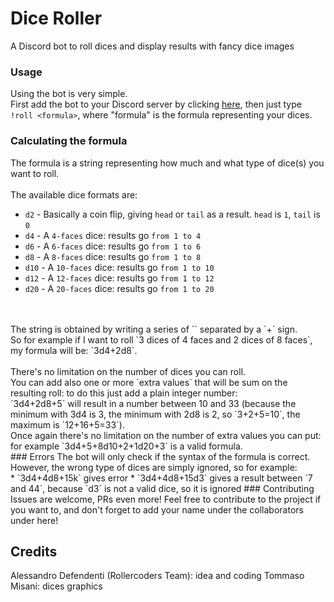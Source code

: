 # Dice Roller
A Discord bot to roll dices and display results with fancy dice images

### Usage
Using the bot is very simple.<br>
First add the bot to your Discord server by clicking [here](https://discord.com/oauth2/authorize?client_id=792697648150872064&scope=bot), then just type `!roll <formula>`, where "formula" is the formula representing your dices.

### Calculating the formula
The formula is a string representing how much and what type of dice(s) you want to roll.<br>
<br>
The available dice formats are:
* `d2` - Basically a coin flip, giving `head` or `tail` as a result. `head` is `1`, `tail` is `0`
* `d4` - A `4-faces` dice: results go `from 1 to 4`
* `d6` - A `6-faces` dice: results go `from 1 to 6`
* `d8` - A `8-faces` dice: results go `from 1 to 8`
* `d10` - A `10-faces` dice: results go `from 1 to 10`
* `d12` - A `12-faces` dice: results go `from 1 to 12`
* `d20` - A `20-faces` dice: results go `from 1 to 20`
<br>
<br>
 The string is obtained by writing a series of `<number of dices><type of dice>` separated by a `+` sign.<br>
 So for example if I want to roll `3 dices of 4 faces and 2 dices of 8 faces`, my formula will be: `3d4+2d8`.<br>
 <br>
 There's no limitation on the number of dices you can roll.<br>
 You can add also one or more `extra values` that will be sum on the resulting roll: to do this just add a plain integer number:<br>
 `3d4+2d8+5` will result in a number between 10 and 33 (because the minimum with 3d4 is 3, the minimum with 2d8 is 2, so `3+2+5=10`, the maximum is `12+16+5=33`).<br>
 Once again there's no limitation on the number of extra values you can put: for example `3d4+5+8d10+2+1d20+3` is a valid formula.<br>
### Errors
The bot will only check if the syntax of the formula is correct. However, the wrong type of dices are simply ignored, so for example:<br>
* `3d4+4d8+15k` gives error
* `3d4+4d8+15d3` gives a result between `7 and 44`, because `d3` is not a valid dice, so it is ignored
### Contributing
Issues are welcome, PRs even more! Feel free to contribute to the project if you want to, and don't forget to add your name under the collaborators under here!

## Credits
Alessandro Defendenti (Rollercoders Team): idea and coding
Tommaso Misani: dices graphics

[here]: https://discord.com/oauth2/authorize?client_id=792697648150872064&scope=bot